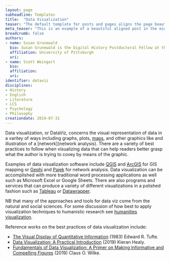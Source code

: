 ```yaml
---
layout: page
subheadline: Templates
title:  "Data Visualization"
teaser: "The default template for posts and pages aligns the page beautifully in the middle. <strong>But</strong> you can customize posts/pages easily via switches in the front matter to <em>get a sidebar</em> and/or to <em>turn off meta-information</em> at the end of the page like categories, tags and dates."
meta_teaser: "This is an example of a beautiful aligned post in the middle. There is no sidebar to distract the reader. The difference to the Page-Template is, that you find meta-information at the bottom of the post."
breadcrumb: false
authors: 
- name: Susan Grunewald
  bio: Susan Grunewald is the Digital History Postdoctoral Fellow at the University of Pittsburgh’s World History Center. She received her PhD from Carnegie Mellon University, where she was a two-time A.W. Mellon Fellow in Digital Humanities. Her research focuses on Soviet history, particularly German prisoners of war in the USSR during and after the Second World War.
  affiliation: University of Pittsburgh
  uri:
- name: Scott Weingart
  bio:
  affiliation:
  uri:
identifier: dataviz
disciplines: 
- History
- English
- Literature
- LCS
- Psychology
- Philosophy
creationdate: 2019-07-31
---
```


Data visualization, or DataViz, concerns the visual representation of data in a varitey of ways including graphs, plots, [maps](HGIS), and other graphics like and illustration of a [network](network analysis). There are a variety of best practices to follow when visualizing data that can help readers better grasp what the author is trying to covey by means of the graphic.

Examples of data visualization software include [QGIS](https://www.qgis.org/en/site/) and [ArcGIS](https://www.arcgis.com/index.html) for GIS mapping or [Gephi](https://gephi.org/) and [Pajek](http://vlado.fmf.uni-lj.si/pub/networks/pajek/) for network analysis. Data visualization can be accomplished with more traditional word processing applications as well such as Microsoft Excel or Google Sheets. There are also programs and services that can produce a variety of different visualizations in a polished fashion such as [Tableau](https://www.tableau.com/) or [Datawrapper](https://www.datawrapper.de/). 

NB that many of the approaches and tools for data viz come from the natural and social sciences. For some discussion of how best to apply visualization techniques to humanistic research see [humanities visualization](). 

Reference works on the best practices of data visualization include:
-  [The Visual Display of Quantitative Information](https://books.google.com/books?id=BHazAAAAIAAJ&q=data+viz+tufte&dq=data+viz+tufte&hl=en&sa=X&ved=0ahUKEwitrsevweLjAhXtxlkKHTmlAJIQ6AEIKjAA) (1983) Edward R. Tufte.
-  [Data Visualization: A Practical Introduction](https://books.google.com/books?id=3XOYDwAAQBAJ&printsec=frontcover&dq=data+viz&hl=en&sa=X&ved=0ahUKEwi1icapweLjAhVPs1kKHWffA0QQ6AEIOzAD#v=onepage&q=data%20viz&f=false) (2019) Kieran Healy.
-  [Fundamentals of Data Visualization: A Primer on Making Informative and Compelling Figures](https://books.google.com/books?id=XmmNDwAAQBAJ&printsec=frontcover&dq=data+viz&hl=en&sa=X&ved=0ahUKEwi1icapweLjAhVPs1kKHWffA0QQ6AEIKjAA#v=onepage&q=data%20viz&f=false) (2019) Claus O. Wilke. 
